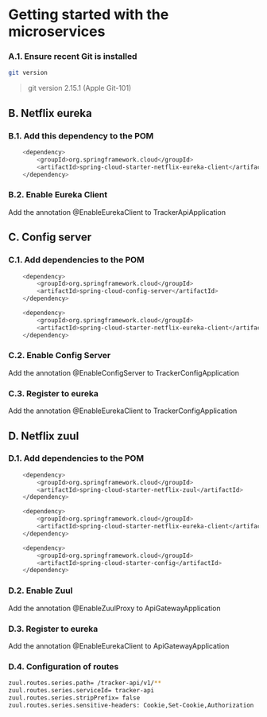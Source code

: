 # Getting started with the microservices

### A.1. Ensure recent Git is installed
``` bash
git version
```
> git version 2.15.1 (Apple Git-101)   

## B. Netflix eureka

### B.1. Add this dependency to the POM

``` bash
    <dependency>
        <groupId>org.springframework.cloud</groupId>
        <artifactId>spring-cloud-starter-netflix-eureka-client</artifactId>
    </dependency>
```

### B.2. Enable Eureka Client 

Add the annotation @EnableEurekaClient to TrackerApiApplication

## C. Config server

### C.1. Add dependencies to the POM

``` bash
    <dependency>
        <groupId>org.springframework.cloud</groupId>
        <artifactId>spring-cloud-config-server</artifactId>
    </dependency>

    <dependency>
        <groupId>org.springframework.cloud</groupId>
        <artifactId>spring-cloud-starter-netflix-eureka-client</artifactId>
    </dependency>
```

### C.2. Enable Config Server 

Add the annotation @EnableConfigServer to TrackerConfigApplication

### C.3. Register to eureka

Add the annotation @EnableEurekaClient to TrackerConfigApplication

## D. Netflix zuul

### D.1. Add dependencies to the POM

``` bash
    <dependency>
        <groupId>org.springframework.cloud</groupId>
        <artifactId>spring-cloud-starter-netflix-zuul</artifactId>
    </dependency>

    <dependency>
        <groupId>org.springframework.cloud</groupId>
        <artifactId>spring-cloud-starter-netflix-eureka-client</artifactId>
    </dependency>

    <dependency>
        <groupId>org.springframework.cloud</groupId>
        <artifactId>spring-cloud-starter-config</artifactId>
    </dependency>
```

### D.2. Enable Zuul 

Add the annotation @EnableZuulProxy to ApiGatewayApplication

### D.3. Register to eureka

Add the annotation @EnableEurekaClient to ApiGatewayApplication

### D.4. Configuration of routes
``` bash
zuul.routes.series.path= /tracker-api/v1/**
zuul.routes.series.serviceId= tracker-api
zuul.routes.series.stripPrefix= false
zuul.routes.series.sensitive-headers: Cookie,Set-Cookie,Authorization
```
